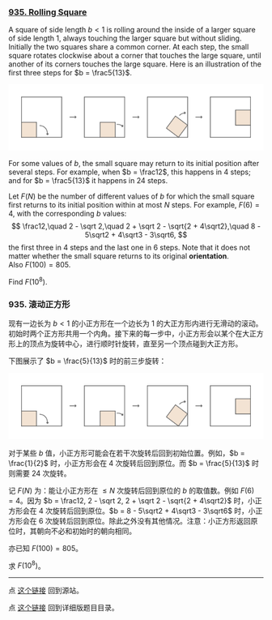 ### [935. Rolling Square](https://projecteuler.net/problem=863)

A square of side length $b < 1$ is rolling around the inside of a larger square of side length $1$, always touching the larger square but without sliding.  
Initially the two squares share a common corner. At each step, the small square rotates clockwise about a corner that touches the large square, until another of its corners touches the large square. Here is an illustration of the first three steps for $b = \frac5{13}$.

![](images/0935_rolling.png)

For some values of $b$, the small square may return to its initial position after several steps. For example, when $b = \frac12$, this happens in $4$ steps; and for $b = \frac5{13}$ it happens in $24$ steps.

Let $F(N)$ be the number of different values of $b$ for which the small square first returns to its initial position within at most $N$ steps. For example, $F(6) = 4$, with the corresponding $b$ values:
$$
\frac12,\quad 2 - \sqrt 2,\quad 2 + \sqrt 2 - \sqrt{2 + 4\sqrt2},\quad  8 - 5\sqrt2 + 4\sqrt3 - 3\sqrt6,
$$
the first three in $4$ steps and the last one in $6$ steps. Note that it does not matter whether the small square returns to its original **orientation**.  
Also $F(100) = 805$.

Find $F(10^8)$.

### 935. 滚动正方形

现有一边长为 $b < 1$ 的小正方形在一个边长为 $1$ 的大正方形内进行无滑动的滚动。初始时两个正方形共用一个内角。接下来的每一步中，小正方形会以某个在大正方形上的顶点为旋转中心，进行顺时针旋转，直至另一个顶点碰到大正方形。

下图展示了 $b = \frac{5}{13}$ 时的前三步旋转：

![](images/0935_rolling.png)

对于某些 $b$ 值，小正方形可能会在若干次旋转后回到初始位置。例如，$b = \frac{1}{2}$ 时，小正方形会在 $4$ 次旋转后回到原位。而 $b = \frac{5}{13}$ 时则需要 $24$ 次旋转。

记 $F(N)$ 为：能让小正方形在 $\leq N$ 次旋转后回到原位的 $b$ 的取值数。例如 $F(6) = 4$。因为 $b = \frac12, 2 - \sqrt 2, 2 + \sqrt 2 - \sqrt{2 + 4\sqrt2}$ 时，小正方形会在 $4$ 次旋转后回到原位。$b = 8 - 5\sqrt2 + 4\sqrt3 - 3\sqrt6$ 时，小正方形会在 $6$ 次旋转后回到原位。除此之外没有其他情况。注意：小正方形返回原位时，其朝向不必和初始时的朝向相同。

亦已知 $F(100) = 805$。

求 $F(10^8)$。

---

点 [这个链接](https://fsy-juruo.github.io/pe-chinese-translation/) 回到源站。

点 [这个链接](https://fsy-juruo.github.io/pe-chinese-translation/detailed_content_archives.html) 回到详细版题目目录。